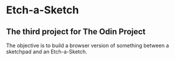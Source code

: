# Etch-a-Sketch

## The third project for The Odin Project

The objective is to build a browser version of something between a sketchpad and an Etch-a-Sketch.
